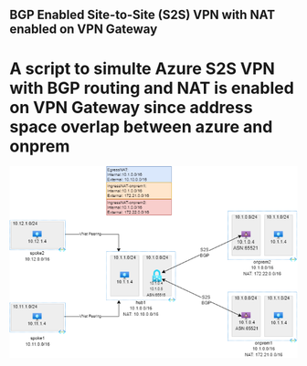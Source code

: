 ## BGP Enabled Site-to-Site (S2S) VPN with NAT enabled on VPN Gateway
# A script to simulte Azure S2S VPN with BGP routing and NAT is enabled on VPN Gateway since address space overlap between azure and onprem
![s2s-bgp-nat-vpngw.png](/s2s-bgp-nat-vpn-gateway/s2s-bgp-nat-vpngw.png)
